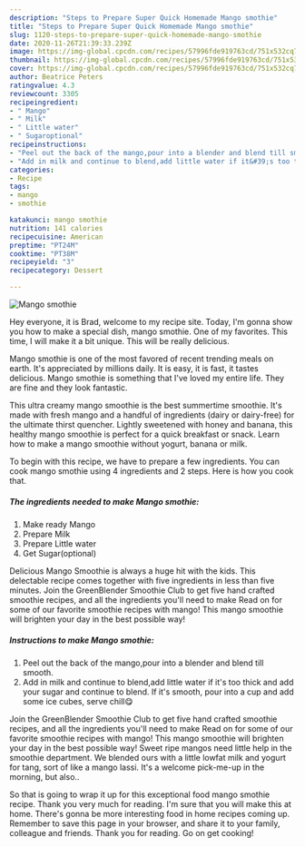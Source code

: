 ```yaml
---
description: "Steps to Prepare Super Quick Homemade Mango smothie"
title: "Steps to Prepare Super Quick Homemade Mango smothie"
slug: 1120-steps-to-prepare-super-quick-homemade-mango-smothie
date: 2020-11-26T21:39:33.239Z
image: https://img-global.cpcdn.com/recipes/57996fde919763cd/751x532cq70/mango-smothie-recipe-main-photo.jpg
thumbnail: https://img-global.cpcdn.com/recipes/57996fde919763cd/751x532cq70/mango-smothie-recipe-main-photo.jpg
cover: https://img-global.cpcdn.com/recipes/57996fde919763cd/751x532cq70/mango-smothie-recipe-main-photo.jpg
author: Beatrice Peters
ratingvalue: 4.3
reviewcount: 3305
recipeingredient:
- " Mango"
- " Milk"
- " Little water"
- " Sugaroptional"
recipeinstructions:
- "Peel out the back of the mango,pour into a blender and blend till smooth."
- "Add in milk and continue to blend,add little water if it&#39;s too thick and add your sugar and continue to blend. If it&#39;s smooth, pour into a cup and add some ice cubes, serve chill😋"
categories:
- Recipe
tags:
- mango
- smothie

katakunci: mango smothie 
nutrition: 141 calories
recipecuisine: American
preptime: "PT24M"
cooktime: "PT38M"
recipeyield: "3"
recipecategory: Dessert

---
```



![Mango smothie](https://img-global.cpcdn.com/recipes/57996fde919763cd/751x532cq70/mango-smothie-recipe-main-photo.jpg)

Hey everyone, it is Brad, welcome to my recipe site. Today, I'm gonna show you how to make a special dish, mango smothie. One of my favorites. This time, I will make it a bit unique. This will be really delicious.

Mango smothie is one of the most favored of recent trending meals on earth. It's appreciated by millions daily. It is easy, it is fast, it tastes delicious. Mango smothie is something that I've loved my entire life. They are fine and they look fantastic.

This ultra creamy mango smoothie is the best summertime smoothie. It&#39;s made with fresh mango and a handful of ingredients (dairy or dairy-free) for the ultimate thirst quencher. Lightly sweetened with honey and banana, this healthy mango smoothie is perfect for a quick breakfast or snack. Learn how to make a mango smoothie without yogurt, banana or milk.


To begin with this recipe, we have to prepare a few ingredients. You can cook mango smothie using 4 ingredients and 2 steps. Here is how you cook that.

<!--inarticleads1-->

##### The ingredients needed to make Mango smothie:

1. Make ready  Mango
1. Prepare  Milk
1. Prepare  Little water
1. Get  Sugar(optional)


Delicious Mango Smoothie is always a huge hit with the kids. This delectable recipe comes together with five ingredients in less than five minutes. Join the GreenBlender Smoothie Club to get five hand crafted smoothie recipes, and all the ingredients you&#39;ll need to make Read on for some of our favorite smoothie recipes with mango! This mango smoothie will brighten your day in the best possible way! 

<!--inarticleads2-->

##### Instructions to make Mango smothie:

1. Peel out the back of the mango,pour into a blender and blend till smooth.
1. Add in milk and continue to blend,add little water if it&#39;s too thick and add your sugar and continue to blend. If it&#39;s smooth, pour into a cup and add some ice cubes, serve chill😋


Join the GreenBlender Smoothie Club to get five hand crafted smoothie recipes, and all the ingredients you&#39;ll need to make Read on for some of our favorite smoothie recipes with mango! This mango smoothie will brighten your day in the best possible way! Sweet ripe mangos need little help in the smoothie department. We blended ours with a little lowfat milk and yogurt for tang, sort of like a mango lassi. It&#39;s a welcome pick-me-up in the morning, but also.. 

So that is going to wrap it up for this exceptional food mango smothie recipe. Thank you very much for reading. I'm sure that you will make this at home. There's gonna be more interesting food in home recipes coming up. Remember to save this page in your browser, and share it to your family, colleague and friends. Thank you for reading. Go on get cooking!
